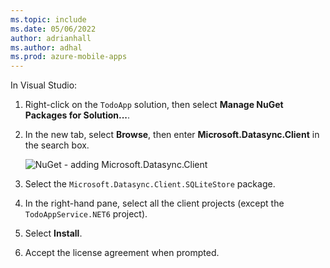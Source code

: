 ```yaml
---
ms.topic: include
ms.date: 05/06/2022
author: adrianhall
ms.author: adhal
ms.prod: azure-mobile-apps
---
```


In Visual Studio:

1. Right-click on the `TodoApp` solution, then select **Manage NuGet Packages for Solution...**.
1. In the new tab, select **Browse**, then enter **Microsoft.Datasync.Client** in the search box.

    ![NuGet - adding Microsoft.Datasync.Client](~/mobile-apps/azure-mobile-apps/media/quickstart/windows/select-msal-nuget.png)

1. Select the `Microsoft.Datasync.Client.SQLiteStore` package.
1. In the right-hand pane, select all the client projects (except the `TodoAppService.NET6` project).
1. Select **Install**.
1. Accept the license agreement when prompted.
